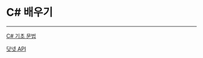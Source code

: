 # C# 배우기

---

[C# 기초 문법](C#%20%E1%84%87%E1%85%A2%E1%84%8B%E1%85%AE%E1%84%80%E1%85%B5%206c9b79f80bb74218b4ab180e8cd31bc3/C#%20%E1%84%80%E1%85%B5%E1%84%8E%E1%85%A9%20%E1%84%86%E1%85%AE%E1%86%AB%E1%84%87%E1%85%A5%E1%86%B8%208bee3af67eac441fab93c390e193c8f6.md)

[닷넷 API](C#%20%E1%84%87%E1%85%A2%E1%84%8B%E1%85%AE%E1%84%80%E1%85%B5%206c9b79f80bb74218b4ab180e8cd31bc3/%E1%84%83%E1%85%A1%E1%86%BA%E1%84%82%E1%85%A6%E1%86%BA%20API%2028ac564ae61440d881efb20b83da6500.md)